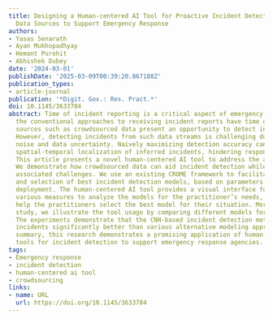 ```yaml
---
title: Designing a Human-centered AI Tool for Proactive Incident Detection Using Crowdsourced
  Data Sources to Support Emergency Response
authors:
- Yasas Senarath
- Ayan Mukhopadhyay
- Hemant Purohit
- Abhishek Dubey
date: '2024-03-01'
publishDate: '2025-03-09T00:39:20.867188Z'
publication_types:
- article-journal
publication: '*Digit. Gov.: Res. Pract.*'
doi: 10.1145/3633784
abstract: Time of incident reporting is a critical aspect of emergency response. However,
  the conventional approaches to receiving incident reports have time delays. Non-traditional
  sources such as crowdsourced data present an opportunity to detect incidents proactively.
  However, detecting incidents from such data streams is challenging due to inherent
  noise and data uncertainty. Naively maximizing detection accuracy can compromise
  spatial-temporal localization of inferred incidents, hindering response efforts.
  This article presents a novel human-centered AI tool to address the above challenges.
  We demonstrate how crowdsourced data can aid incident detection while acknowledging
  associated challenges. We use an existing CROME framework to facilitate training
  and selection of best incident detection models, based on parameters suited for
  deployment. The human-centered AI tool provides a visual interface for exploring
  various measures to analyze the models for the practitioner’s needs, which could
  help the practitioners select the best model for their situation. Moreover, in this
  study, we illustrate the tool usage by comparing different models for incident detection.
  The experiments demonstrate that the CNN-based incident detection method can detect
  incidents significantly better than various alternative modeling approaches. In
  summary, this research demonstrates a promising application of human-centered AI
  tools for incident detection to support emergency response agencies.
tags:
- Emergency response
- incident detection
- human-centered ai tool
- crowdsourcing
links:
- name: URL
  url: https://doi.org/10.1145/3633784
---
```

